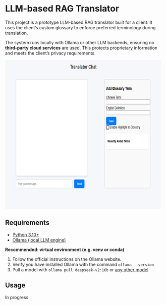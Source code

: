 # LLM-based RAG Translator

This project is a prototype LLM-based RAG translator built for a client.
It uses the client’s custom glossary to enforce preferred terminology during translation.

The system runs locally with Ollama or other LLM backends, ensuring no **third-party cloud services** are used. This protects proprietary information and meets the client’s privacy requirements.

<img src="media/UI.png" alt="Alt Text" width="720" height="480">


## Requirements
 - [Python 3.10+](https://www.python.org/downloads/)
 - [Ollama (local LLM engine)](https://ollama.com)

**Recommended: virtual environment (e.g. venv or conda)**

1. Follow the official instructions on the Ollama website.
2. Verify you have installed Ollama with the command `ollama --version`
3. Pull a model with `ollama pull deepseek-v2:16b` or [any other model](https://ollama.com/search)

## Usage

In progress
